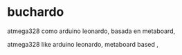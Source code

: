 # buchardo
atmega328  como arduino leonardo,  basada en metaboard,

atmega328  like arduino leonardo, metaboard  based  ,
